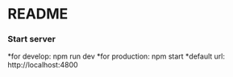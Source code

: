 # README #

### Start server ###

*for develop: npm run dev
*for production: npm start
*default url: http://localhost:4800